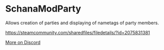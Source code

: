 # SchanaModParty

Allows creation of parties and displaying of nametags of party members.

<https://steamcommunity.com/sharedfiles/filedetails/?id=2075831381>

[More on Discord](https://discord.gg/kdPnVu4)
